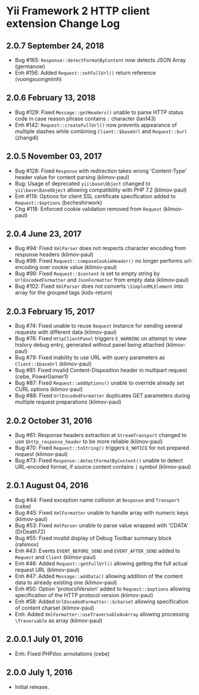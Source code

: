 Yii Framework 2 HTTP client extension Change Log
================================================

2.0.7 September 24, 2018
------------------------

- Bug #165: `Response::detectFormatByContent` now detects JSON Array (germanow)
- Enh #156: Added `Request::setFullUrl()` return reference (vuongxuongminh)


2.0.6 February 13, 2018
-----------------------

- Bug #129: Fixed `Message::getHeaders()` unable to parse HTTP status code in case reason phrase contains `:` character (lan143)
- Enh #142: `Request::createFullUrl()` now prevents appearance of multiple slashes while combining `Client::$baseUrl` and `Request::$url` (zhangdi)


2.0.5 November 03, 2017
-----------------------

- Bug #128: Fixed `Response` with redirection takes wrong 'Content-Type' header value for content parsing (klimov-paul)
- Bug: Usage of deprecated `yii\base\Object` changed to `yii\base\BaseObject` allowing compatibility with PHP 7.2 (klimov-paul)
- Enh #119: Options for client SSL certificate specification added to `Request::$options` (bscheshirwork)
- Chg #118: Enforced cookie validation removed from `Request` (klimov-paul)


2.0.4 June 23, 2017
-------------------

- Bug #94: Fixed `XmlParser` does not respects character encoding from response headers (klimov-paul)
- Bug #98: Fixed `Request::composeCookieHeader()` no longer performs url-encoding over cookie value (klimov-paul)
- Bug #99: Fixed `Request::$content` is set to empty string by `UrlEncodedFormatter` and `JsonFormatter` from empty data (klimov-paul)
- Bug #102: Fixed `XmlParser` does not converts `\SimpleXMLElement` into array for the grouped tags (kids-return)


2.0.3 February 15, 2017
-----------------------

- Bug #74: Fixed unable to reuse `Request` instance for sending several requests with different data (klimov-paul)
- Bug #76: Fixed `HttpClientPanel` triggers `E_WARNING` on attempt to view history debug entry, generated without panel being attached (klimov-paul)
- Bug #79: Fixed inability to use URL with query parameters as `Client::$baseUrl` (klimov-paul)
- Bug #81: Fixed invalid Content-Disposition header in multipart request (cebe, PowerGamer1)
- Bug #87: Fixed `Request::addOptions()` unable to override already set CURL options (klimov-paul)
- Bug #88: Fixed `UrlEncodedFormatter` duplicates GET parameters during multiple request preparations (klimov-paul)


2.0.2 October 31, 2016
----------------------

- Bug #61: Response headers extraction at `StreamTransport` changed to use `$http_response_header` to be more reliable (klimov-paul)
- Bug #70: Fixed `Request::toString()` triggers `E_NOTICE` for not prepared request (klimov-paul)
- Bug #73: Fixed `Response::detectFormatByContent()` unable to detect URL-encoded format, if source content contains `|` symbol (klimov-paul)


2.0.1 August 04, 2016
---------------------

- Bug #44: Fixed exception name collision at `Response` and `Transport` (cebe)
- Bug #45: Fixed `XmlFormatter` unable to handle array with numeric keys (klimov-paul)
- Bug #53: Fixed `XmlParser` unable to parse value wrapped with 'CDATA' (DrDeath72)
- Bug #55: Fixed invalid display of Debug Toolbar summary block (rahimov)
- Enh #43: Events `EVENT_BEFORE_SEND` and `EVENT_AFTER_SEND` added to `Request` and `Client` (klimov-paul)
- Enh #46: Added `Request::getFullUrl()` allowing getting the full actual request URL (klimov-paul)
- Enh #47: Added `Message::addData()` allowing addition of the content data to already existing one (klimov-paul)
- Enh #50: Option 'protocolVersion' added to `Request::$options` allowing specification of the HTTP protocol version (klimov-paul)
- Enh #58: Added `UrlEncodedFormatter::$charset` allowing specification of content charset (klimov-paul)
- Enh: Added `XmlFormatter::useTraversableAsArray` allowing processing `\Traversable` as array (klimov-paul)


2.0.0.1 July 01, 2016
---------------------

- Enh: Fixed PHPdoc annotations (cebe)


2.0.0 July 1, 2016
------------------

- Initial release.
